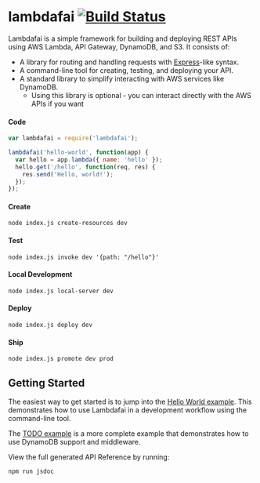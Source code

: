 # lambdafai  [![Build Status](https://travis-ci.org/Clarifai/lambdafai.svg?branch=master)](https://travis-ci.org/Clarifai/lambdafai)

Lambdafai is a simple framework for building and deploying REST APIs using AWS Lambda, API Gateway,
DynamoDB, and S3. It consists of:
  * A library for routing and handling requests with [Express](http://expressjs.com/)-like syntax.
  * A command-line tool for creating, testing, and deploying your API.
  * A standard library to simplify interacting with AWS services like DynamoDB.
    * Using this library is optional - you can interact directly with the AWS APIs if you want

#### Code
```js
var lambdafai = require('lambdafai');

lambdafai('hello-world', function(app) {
  var hello = app.lambda({ name: 'hello' });
  hello.get('/hello', function(req, res) {
    res.send('Hello, world!');
  });
});
```

#### Create
```
node index.js create-resources dev
```

#### Test
```
node index.js invoke dev '{path: "/hello"}'
```

#### Local Development
```
node index.js local-server dev
```

#### Deploy
```
node index.js deploy dev
```

#### Ship
```
node index.js promote dev prod
```


## Getting Started

The easiest way to get started is to jump into the
[Hello World example](https://github.com/Clarifai/lambdafai/tree/master/examples/hello-world).
This demonstrates how to use Lambdafai in a development workflow using the command-line tool.

The [TODO example](https://github.com/Clarifai/lambdafai/tree/master/examples/todo) is a more
complete example that demonstrates how to use DynamoDB support and middleware.

View the full generated API Reference by running:
```
npm run jsdoc
```
